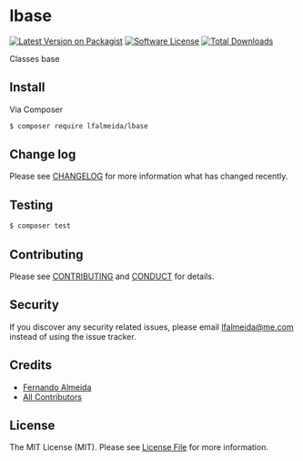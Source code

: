 # lbase

[![Latest Version on Packagist][ico-version]][link-packagist]
[![Software License][ico-license]](LICENSE.md)
[![Total Downloads][ico-downloads]][link-downloads]
 
Classes base

## Install

Via Composer

``` bash
$ composer require lfalmeida/lbase
```

## Change log

Please see [CHANGELOG](CHANGELOG.md) for more information what has changed recently.

## Testing

``` bash
$ composer test
```

## Contributing

Please see [CONTRIBUTING](CONTRIBUTING.md) and [CONDUCT](CONDUCT.md) for details.

## Security

If you discover any security related issues, please email lfalmeida@me.com instead of using the issue tracker.

## Credits

- [Fernando Almeida][link-author]
- [All Contributors][link-contributors]

## License

The MIT License (MIT). Please see [License File](LICENSE.md) for more information.

[ico-version]: https://img.shields.io/packagist/v/lfalmeida/lbase.svg?style=flat-square
[ico-license]: https://img.shields.io/badge/license-MIT-brightgreen.svg?style=flat-square
[ico-travis]: https://img.shields.io/travis/lfalmeida/lbase/master.svg?style=flat-square
[ico-scrutinizer]: https://img.shields.io/scrutinizer/coverage/g/lfalmeida/lbase.svg?style=flat-square
[ico-code-quality]: https://img.shields.io/scrutinizer/g/lfalmeida/lbase.svg?style=flat-square
[ico-downloads]: https://img.shields.io/packagist/dt/lfalmeida/lbase.svg?style=flat-square

[link-packagist]: https://packagist.org/packages/lfalmeida/lbase
[link-travis]: https://travis-ci.org/lfalmeida/lbase
[link-scrutinizer]: https://scrutinizer-ci.com/g/lfalmeida/lbase/code-structure
[link-code-quality]: https://scrutinizer-ci.com/g/lfalmeida/lbase
[link-downloads]: https://packagist.org/packages/lfalmeida/lbase
[link-author]: https://github.com/lfalmeida
[link-contributors]: ../../contributors
